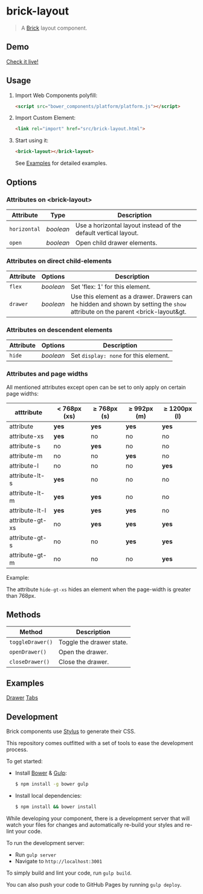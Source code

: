 # brick-layout

> A [Brick](https://github.com/mozbrick/brick/) layout component.

## Demo

[Check it live!](http://mozbrick.github.io/brick-layout)

## Usage

1. Import Web Components polyfill:

    ```html
    <script src="bower_components/platform/platform.js"></script>
    ```

2. Import Custom Element:

    ```html
    <link rel="import" href="src/brick-layout.html">
    ```

3. Start using it:

    ```html
    <brick-layout></brick-layout>
    ```

    See [Examples](#Examples) for detailed examples.

## Options

### Attributes on &lt;brick-layout&gt;

Attribute           | Type        | Description
---                 | ---         | ---
`horizontal`        | *boolean*   | Use a horizontal layout instead of the default vertical layout.
`open`              | *boolean*   | Open child drawer elements.

### Attributes on direct child-elements

Attribute     | Options     | Description
---           | ---         | ---
`flex`        | *boolean*   | Set 'flex: 1' for this element.
`drawer`      | *boolean*   | Use this element as a drawer. Drawers can he hidden and shown by setting the `show` attribute on the parent &lt;brick-layout&gt.


### Attributes on descendent elements
Attribute        | Options     | Description
---              | ---         | ---
`hide`           | *boolean*   | Set `display: none` for this element. 

### Attributes and page widths

All mentioned attributes except open can be set to only apply on certain page widths:

atttribute      | < 768px (xs) | ≥ 768px (s) | ≥ 992px (m)  | ≥ 1200px (l)
---             | ---          | ---         | ---          | ---
attribute       | **yes**      | **yes**     | **yes**      | **yes**
attribute-xs    | **yes**      | no          | no           | no
attribute-s     | no           | **yes**     | no           | no
attribute-m     | no           | no          | **yes**      | no
attribute-l     | no           | no          | no           | **yes**
attribute-lt-s  | **yes**      | no          | no           | no
attribute-lt-m  | **yes**      | **yes**     | no           | no
attribute-lt-l  | **yes**      | **yes**     | **yes**      | no
attribute-gt-xs | no           | **yes**     | **yes**      | **yes**
attribute-gt-s  | no           | no          | **yes**      | **yes**
attribute-gt-m  | no           | no          | no           | **yes**

Example:

The attribute `hide-gt-xs` hides an element when the page-width is greater than 768px.

## Methods

Method          | Description
---             | ---
`toggleDrawer()`| Toggle the drawer state.
`openDrawer()`  | Open the drawer.
`closeDrawer()` | Close the drawer.

## Examples

[Drawer](http://mozbrick.github.io/examples/brick-layout/drawer.html)
[Tabs](http://mozbrick.github.io/examples/brick-layout/tabs.html)

## Development

Brick components use [Stylus](http://learnboost.github.com/stylus/) to generate their CSS.

This repository comes outfitted with a set of tools to ease the development process.

To get started:

* Install [Bower](http://bower.io/) & [Gulp](http://gulpjs.com/):

    ```sh
    $ npm install -g bower gulp
    ```

* Install local dependencies:

    ```sh
    $ npm install && bower install
    ```

While developing your component, there is a development server that will watch your files for changes and automatically re-build your styles and re-lint your code.

To run the development server:

* Run `gulp server`
* Navigate to `http://localhost:3001`

To simply build and lint your code, run `gulp build`.

You can also push your code to GitHub Pages by running `gulp deploy`.
